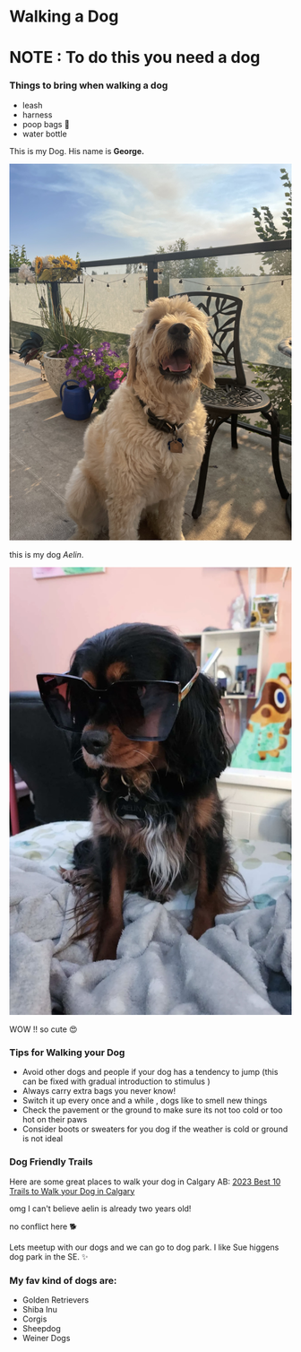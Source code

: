 # Walking a Dog 

# NOTE : To do this you need a dog 

### Things to bring when walking a dog 
- leash
- harness
- poop bags :hankey:
- water bottle 

This is my Dog. His name is **George.**

![golden doodle](assets/IMG_2908.jpeg)

this is my dog *Aelin*.

![Black and tan king charles mix](assets/IMG_0721.jpg)

WOW !! so cute :heart_eyes: 

### Tips for Walking your Dog

- Avoid other dogs and people if your dog has a tendency to jump  (this can be fixed with gradual introduction to stimulus )
- Always carry extra bags you never know! 
- Switch it up every once and a while , dogs like to smell new things 
- Check the pavement or the ground to make sure its not too cold or too hot on their paws
- Consider boots or sweaters for you dog if the weather is cold or ground is not ideal

### Dog Friendly Trails
Here are some great places to walk your dog in Calgary AB: [2023 Best 10 Trails to Walk your Dog in Calgary](https://www.alltrails.com/canada/alberta/calgary/dogs-leash)

omg I can't believe aelin is already two years old!

no conflict here 🐕 

Lets meetup with our dogs and we can go to dog park. I like Sue higgens dog park in the SE. 
:sparkles:

### My fav kind of dogs are:
- Golden Retrievers 
- Shiba Inu
- Corgis
- Sheepdog 
- Weiner Dogs
